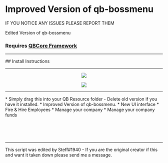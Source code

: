 
# Improved Version of qb-bossmenu
IF YOU NOTICE ANY ISSUES PLEASE REPORT THEM

Edited Version of qb-bossmenu

### Requires [QBCore Framework](https://github.com/qbcore-framework)

<hr>
## Install Instructions
<hr>
<p align="center"><img src='https://i.imgur.com/oqB7MXR.png)'></img></p>
<p align="center"><img src='https://i.imgur.com/7ImbegC.png)'></img></p>

<hr>
* Simply drag this into your QB Resource folder - Delete old version if you have it installed. 
* Improved Version of qb-bossmenu.
* New UI interface
* Fire & Hire Employees
* Manage your company
* Manage your company funds 

<br><br><br>
<hr>
This script was edited by Steff#1940 - If you are the original creator if this and want it taken down please send me a message. 

